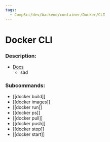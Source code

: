 ```yaml
---
tags:
  - CompSci/dev/backend/container/Docker/CLI
---
```

# Docker CLI
### Description:
- [Docs](https://docs.docker.com/engine/reference/commandline/cli/)
	- sad
### Subcommands:
- [[docker build]]
- [[docker images]]
- [[docker run]]
- [[docker ps]]
- [[docker pull]]
- [[docker push]]
- [[docker stop]]
- [[docker start]]